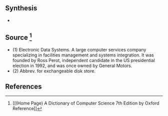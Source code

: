 ## Synthesis
- 
## Source [^1]
- (1) Electronic Data Systems. A large computer services company specializing in facilities management and systems integration. It was founded by Ross Perot, independent candidate in the US presidential election in 1992, and was once owned by General Motors. 
- (2) Abbrev. for exchangeable disk store.
## References

[^1]: [[(Home Page) A Dictionary of Computer Science 7th Edition by Oxford Reference]]